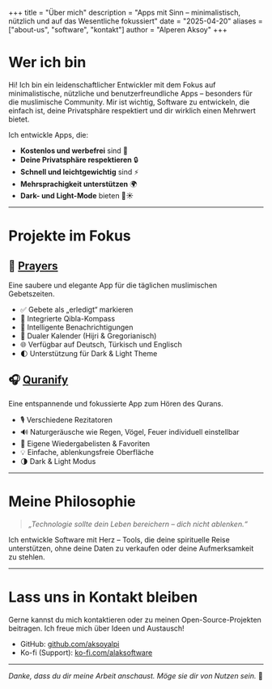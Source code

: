 +++
title = "Über mich"
description = "Apps mit Sinn – minimalistisch, nützlich und auf das Wesentliche fokussiert"
date = "2025-04-20"
aliases = ["about-us", "software", "kontakt"]
author = "Alperen Aksoy"
+++

# Wer ich bin

Hi! Ich bin ein leidenschaftlicher Entwickler mit dem Fokus auf minimalistische, nützliche und benutzerfreundliche Apps – besonders für die muslimische Community. Mir ist wichtig, Software zu entwickeln, die einfach ist, deine Privatsphäre respektiert und dir wirklich einen Mehrwert bietet.

Ich entwickle Apps, die:

- **Kostenlos und werbefrei** sind 🙏  
- **Deine Privatsphäre respektieren** 🔒  
- **Schnell und leichtgewichtig** sind ⚡  
- **Mehrsprachigkeit unterstützen** 🌍  
- **Dark- und Light-Mode** bieten 🌙☀️  

---

# Projekte im Fokus

## 📱 **[Prayers](/projekte)**
Eine saubere und elegante App für die täglichen muslimischen Gebetszeiten.

- ✅ Gebete als „erledigt“ markieren  
- 🧭 Integrierte Qibla-Kompass  
- 🔔 Intelligente Benachrichtigungen  
- 📆 Dualer Kalender (Hijri & Gregorianisch)  
- 🌐 Verfügbar auf Deutsch, Türkisch und Englisch  
- 🌓 Unterstützung für Dark & Light Theme  

## 🎧 **[Quranify](/projekte)**
Eine entspannende und fokussierte App zum Hören des Qurans.

- 🎙️ Verschiedene Rezitatoren  
- 🔊 Naturgeräusche wie Regen, Vögel, Feuer individuell einstellbar  
- 📂 Eigene Wiedergabelisten & Favoriten  
- 💡 Einfache, ablenkungsfreie Oberfläche  
- 🌗 Dark & Light Modus  

---

# Meine Philosophie

> _„Technologie sollte dein Leben bereichern – dich nicht ablenken.“_

Ich entwickle Software mit Herz – Tools, die deine spirituelle Reise unterstützen, ohne deine Daten zu verkaufen oder deine Aufmerksamkeit zu stehlen.

---

# Lass uns in Kontakt bleiben

Gerne kannst du mich kontaktieren oder zu meinen Open-Source-Projekten beitragen. Ich freue mich über Ideen und Austausch!

- GitHub: [github.com/aksoyalpi](https://github.com/aksoyalpi)  
- Ko-fi (Support): [ko-fi.com/alaksoftware](https://ko-fi.com/alaksoftware)  

---

_Danke, dass du dir meine Arbeit anschaust. Möge sie dir von Nutzen sein._ 🌿
